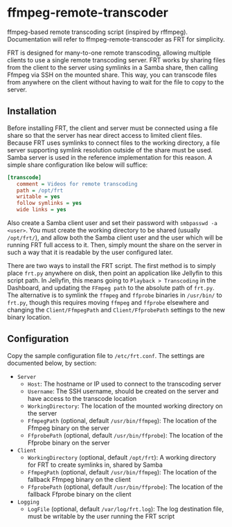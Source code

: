 # ffmpeg-remote-transcoder

ffmpeg-based remote transcoding script (inspired by rffmpeg). Documentation will refer to ffmpeg-remote-transcoder as FRT for simplicity.

FRT is designed for many-to-one remote transcoding, allowing multiple clients to use a single remote transcoding server. FRT works by sharing files from the client to the server using symlinks in a Samba share, then calling Ffmpeg via SSH on the mounted share. This way, you can transcode files from anywhere on the client without having to wait for the file to copy to the server.

## Installation

Before installing FRT, the client and server must be connected using a file share so that the server has near direct access to limited client files. Because FRT uses symlinks to connect files to the working directory, a file server supporting symlink resolution outside of the share must be used. Samba server is used in the reference implementation for this reason. A simple share configuration like below will suffice:

```ini
[transcode]
   comment = Videos for remote transcoding
   path = /opt/frt
   writable = yes
   follow symlinks = yes
   wide links = yes
```

Also create a Samba client user and set their password with `smbpasswd -a <user>`. You must create the working directory to be shared (usually `/opt/frt/`), and allow both the Samba client user and the user which will be running FRT full access to it. Then, simply mount the share on the server in such a way that it is readable by the user configured later.

There are two ways to install the FRT script. The first method is to simply place `frt.py` anywhere on disk, then point an application like Jellyfin to this script path. In Jellyfin, this means going to `Playback > Transcoding` in the Dashboard, and updating the `FFmpeg path` to the absolute path of `frt.py`. The alternative is to symlink the `ffmpeg` and `ffprobe` binaries in `/usr/bin/` to `frt.py`, though this requires moving `ffmpeg` and `ffprobe` elsewhere and changing the `Client/FfmpegPath` and `Client/FfprobePath` settings to the new binary location.

## Configuration

Copy the sample configuration file to `/etc/frt.conf`. The settings are documented below, by section:

* `Server`
    * `Host`: The hostname or IP used to connect to the transcoding server
    * `Username`: The SSH username, should be created on the server and have access to the transcode location
    * `WorkingDirectory`: The location of the mounted working directory on the server
    * `FfmpegPath` (optional, default `/usr/bin/ffmpeg`): The location of the Ffmpeg binary on the server
    * `FfprobePath` (optional, default `/usr/bin/ffprobe`): The location of the Ffprobe binary on the server
* `Client`
    * `WorkingDirectory` (optional, default `/opt/frt`): A working directory for FRT to create symlinks in, shared by Samba
    * `FfmpegPath` (optional, default `/usr/bin/ffmpeg`): The location of the fallback Ffmpeg binary on the client
    * `FfprobePath` (optional, default `/usr/bin/ffprobe`): The location of the fallback Ffprobe binary on the client
* `Logging`
    * `LogFile` (optional, default `/var/log/frt.log`): The log destination file, must be writable by the user running the FRT script